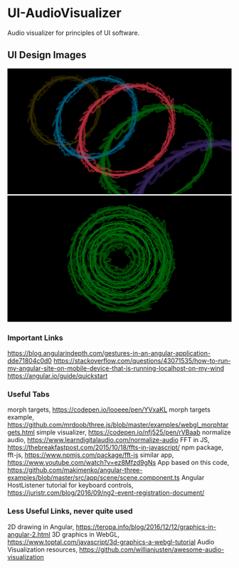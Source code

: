 # UI-AudioVisualizer
Audio visualizer for principles of UI software.

## UI Design Images
![main UI design](https://raw.githubusercontent.com/ddias3/UI-AudioVisualizer/master/ui_design.png)
![individual visualizer design](https://raw.githubusercontent.com/ddias3/UI-AudioVisualizer/master/ui_design_individual.png)

### Important Links
https://blog.angularindepth.com/gestures-in-an-angular-application-dde71804c0d0
https://stackoverflow.com/questions/43071535/how-to-run-my-angular-site-on-mobile-device-that-is-running-localhost-on-my-wind
https://angular.io/guide/quickstart


### Useful Tabs
morph targets, https://codepen.io/looeee/pen/YVxaKL
morph targets example, https://github.com/mrdoob/three.js/blob/master/examples/webgl_morphtargets.html
simple visualizer, https://codepen.io/nfj525/pen/rVBaab
normalize audio, https://www.learndigitalaudio.com/normalize-audio
FFT in JS, https://thebreakfastpost.com/2015/10/18/ffts-in-javascript/
npm package, fft-js, https://www.npmjs.com/package/fft-js
similar app, https://www.youtube.com/watch?v=ez8Mfzd9gNs
App based on this code, https://github.com/makimenko/angular-three-examples/blob/master/src/app/scene/scene.component.ts
Angular HostListener tutorial for keyboard controls, https://juristr.com/blog/2016/09/ng2-event-registration-document/

### Less Useful Links, never quite used
2D drawing in Angular, https://teropa.info/blog/2016/12/12/graphics-in-angular-2.html
3D graphics in WebGL, https://www.toptal.com/javascript/3d-graphics-a-webgl-tutorial
Audio Visualization resources, https://github.com/willianjusten/awesome-audio-visualization
